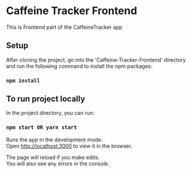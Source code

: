 # Caffeine Tracker Frontend

This is Frontend part of the CaffeineTracker app

## Setup

After cloning the project, go into the 'Caffeine-Tracker-Frontend' directory and run the following command to install the npm packages:

### `npm install`

## To run project locally

In the project directory, you can run:

### `npm start OR yarn start`

Runs the app in the development mode.\
Open [http://localhost:3000](http://localhost:3000) to view it in the browser.

The page will reload if you make edits.\
You will also see any errors in the console.
